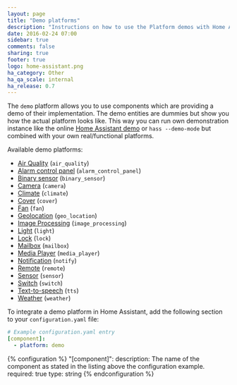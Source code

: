 ```yaml
---
layout: page
title: "Demo platforms"
description: "Instructions on how to use the Platform demos with Home Assistant."
date: 2016-02-24 07:00
sidebar: true
comments: false
sharing: true
footer: true
logo: home-assistant.png
ha_category: Other
ha_qa_scale: internal
ha_release: 0.7
---
```



The `demo` platform allows you to use components which are providing a demo of their implementation. The demo entities are dummies but show you how the actual platform looks like. This way you can run own demonstration instance like the online [Home Assistant demo](/demo/) or `hass --demo-mode` but combined with your own real/functional platforms.

Available demo platforms:

- [Air Quality](/components/air_quality/) (`air_quality`)
- [Alarm control panel](/components/alarm_control_panel/) (`alarm_control_panel`)
- [Binary sensor](/components/binary_sensor/) (`binary_sensor`)
- [Camera](/components/camera/) (`camera`)
- [Climate](/components/climate/) (`climate`)
- [Cover](/components/cover/) (`cover`)
- [Fan](/components/fan/) (`fan`)
- [Geolocation](/components/geo_location/) (`geo_location`)
- [Image Processing](/components/image_processing/) (`image_processing`)
- [Light](/components/light/) (`light`)
- [Lock](/components/lock/) (`lock`)
- [Mailbox](/components/mailbox/) (`mailbox`)
- [Media Player](/components/media_player/) (`media_player`)
- [Notification](/components/notify/) (`notify`)
- [Remote](/components/remote/) (`remote`)
- [Sensor](/components/sensor/) (`sensor`)
- [Switch](/components/switch/) (`switch`)
- [Text-to-speech](/components/tts/) (`tts`)
- [Weather](/components/weather/) (`weather`)


To integrate a demo platform in Home Assistant, add the following section to your `configuration.yaml` file:

```yaml
# Example configuration.yaml entry
[component]:
  - platform: demo
```

{% configuration %}
"[component]":
  description: The name of the component as stated in the listing above the configuration example.
  required: true
  type: string
{% endconfiguration %}
